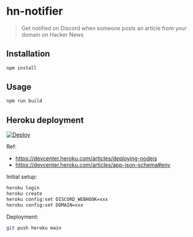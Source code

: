 # hn-notifier

> Get notified on Discord when someone posts an article from your domain on Hacker News

## Installation

```sh
npm install
```

## Usage

```sh
npm run build
```

## Heroku deployment

[![Deploy](https://www.herokucdn.com/deploy/button.svg)](https://heroku.com/deploy)

Ref:

- https://devcenter.heroku.com/articles/deploying-nodejs
- https://devcenter.heroku.com/articles/app-json-schema#env

Initial setup:

```sh
heroku login
heroku create
heroku config:set DISCORD_WEBHOOK=xxx
heroku config:set DOMAIN=xxx
```

Deployment:

```sh
git push heroku main
```
